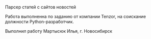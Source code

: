 Парсер статей с сайтов новостей

Работа выполненна по заданию от компании Tenzor, на соискание должности Python-разработчик.

Выполнил работу Мартысюк Илья, г. Новосибирск
